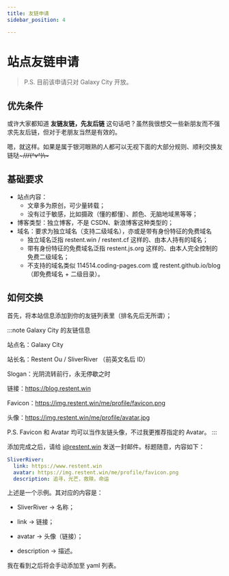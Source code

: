 ```yaml
---
title: 友链申请
sidebar_position: 4

---
```


# 站点友链申请

> P.S. 目前该申请只对 Galaxy City 开放。

## 优先条件

或许大家都知道 **友链友链，先友后链** 这句话吧？虽然我很想交一些新朋友而不强求先友后链，但对于老朋友当然是有效的。

嗯，就这样。如果是属于银河眼熟的人都可以无视下面的大部分规则、顺利交换友链哒~~~///(^v^)\\\~~~

## 基础要求

- 站点内容：
  - 文章多为原创，可少量转载；
  - 没有过于敏感，比如摄政（懂的都懂）、颜色、无脑地域黑等等；
- 博客类型：独立博客，不是 CSDN、新浪博客这种类型的；
- 域名：要求为独立域名（支持二级域名），亦或是带有身份特征的免费域名
  - 独立域名泛指 restent.win / restent.cf 这样的、由本人持有的域名；
  - 带有身份特征的免费域名泛指 restent.js.org 这样的、由本人完全控制的免费二级域名；
  - 不支持的域名类似 114514.coding-pages.com 或 restent.github.io/blog（即免费域名 + 二级目录）。

## 如何交换

首先，将本站信息添加到你的友链列表里（排名先后无所谓）；

:::note Galaxy City 的友链信息

站点名：Galaxy City

站长名：Restent Ou / SliverRiver （前英文名后 ID）

Slogan：光阴流转前行，永无停歇之时

链接：<https://blog.restent.win>

Favicon：<https://img.restent.win/me/profile/favicon.png>

头像：<https://img.restent.win/me/profile/avatar.jpg>

P.S. Favicon 和 Avatar 均可以当作友链头像，不过我更推荐指定的 Avatar。
:::

添加完成之后，请给 [i@restent.win](mailto:i@restent.win) 发送一封邮件。标题随意，内容如下：

```yaml
SliverRiver:
  link: https://www.restent.win
  avatar: https://img.restent.win/me/profile/favicon.png
  description: 追寻，光芒，救赎，命运
```

上述是一个示例。其对应的内容是：

- SliverRiver -> 名称；

- link -> 链接；

- avatar -> 头像（链接）；

- description -> 描述。

我在看到之后将会手动添加至 yaml 列表。
